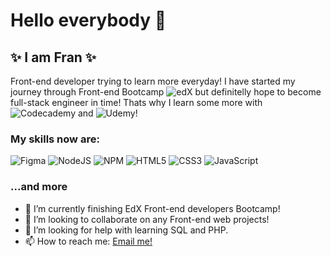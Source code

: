 # Hello everybody 👋

## ✨ I am Fran ✨ 
Front-end developer trying to learn more everyday! I have started my journey through Front-end Bootcamp ![edX](https://img.shields.io/badge/edX-%2302262B.svg?style=for-the-badge&logo=edX&logoColor=white) but definitelly hope to become full-stack engineer in time!
Thats why I learn some more with ![Codecademy](https://img.shields.io/badge/Codecademy-FFF0E5?style=for-the-badge&logo=codecademy&logoColor=1F243A) and ![Udemy](https://img.shields.io/badge/Udemy-A435F0?style=for-the-badge&logo=Udemy&logoColor=white)!
### My skills now are:
![Figma](https://img.shields.io/badge/figma-%23F24E1E.svg?style=for-the-badge&logo=figma&logoColor=white)
![NodeJS](https://img.shields.io/badge/node.js-6DA55F?style=for-the-badge&logo=node.js&logoColor=white)
![NPM](https://img.shields.io/badge/NPM-%23CB3837.svg?style=for-the-badge&logo=npm&logoColor=white)
![HTML5](https://img.shields.io/badge/html5-%23E34F26.svg?style=for-the-badge&logo=html5&logoColor=white)
![CSS3](https://img.shields.io/badge/css3-%231572B6.svg?style=for-the-badge&logo=css3&logoColor=white)
![JavaScript](https://img.shields.io/badge/javascript-%23323330.svg?style=for-the-badge&logo=javascript&logoColor=%23F7DF1E)


### ...and more
- 🌱 I’m currently finishing EdX Front-end developers Bootcamp!
- 👯 I’m looking to collaborate on any Front-end web projects!
- 🤔 I’m looking for help with learning SQL and PHP.
- 📫 How to reach me: [Email me!](mailto:tiskarechk@gmail.com)


